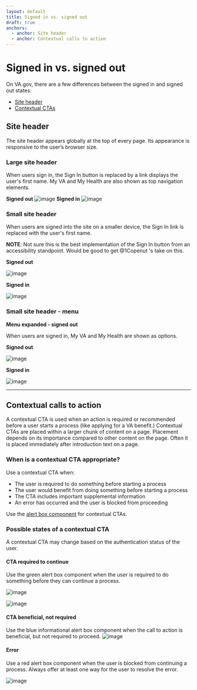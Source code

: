 ```yaml
---
layout: default
title: Signed in vs. signed out
draft: true
anchors:
  - anchor: Site header
  - anchor: Contextual calls to action
---
```


# Signed in vs. signed out
On VA.gov, there are a few differences between the signed in and signed out states:
* [Site header]()
* [Contextual CTAs]()

## Site header
The site header appears globally at the top of every page. Its appearance is responsive to the user’s browser size.
### Large site header
When users sign in, the Sign In button is replaced by a link displays the user's first name. My VA and My Health are also shown as top navigation elements.

**Signed out**
![image](https://user-images.githubusercontent.com/2838493/58288795-33cbff00-7d7a-11e9-8cc9-3d956030ac8c.png)
**Signed in**
![image](https://user-images.githubusercontent.com/2838493/58288819-4b0aec80-7d7a-11e9-9292-f932a62f545b.png)

### Small site header
When users are signed into the site on a smaller device, the Sign In link is replaced with the user's first name.

**NOTE**: Not sure this is the best implementation of the Sign In button from an accessibility standpoint. Would be good to get @1Copenut 's take on this.

**Signed out**

![image](https://user-images.githubusercontent.com/2838493/58352243-9d0e4980-7e30-11e9-8ba1-96e583d69734.png)

**Signed in**

![image](https://user-images.githubusercontent.com/2838493/58352733-15c1d580-7e32-11e9-996c-8e8163cf287c.png)

### Small site header - menu

**Menu expanded - signed out**

When users are signed in, My VA and My Health are shown as options.

**Signed out**

![image](https://user-images.githubusercontent.com/2838493/58352289-c333e980-7e30-11e9-8d33-57a790147f99.png)

**Signed in**

![image](https://user-images.githubusercontent.com/2838493/58352812-57528080-7e32-11e9-9f12-f4dbece73049.png)


---
## Contextual calls to action
A contextual CTA is used when an action is required or recommended before a user starts a process (like applying for a VA benefit.) Contextual CTAs are placed within a larger chunk of content on a page. Placement depends on its importance compared to other content on the page. Often it is placed immediately after introduction text on a page.

### When is a contextual CTA appropriate?
Use a contextual CTA when:
* The user is required to do something before starting a process
* The user would benefit from doing something before starting a process
* The CTA includes important supplemental information
* An error has occurred and the user is blocked from proceeding

Use the [alert box component]() for contextual CTAs.

### Possible states of a contextual CTA
A contextual CTA may change based on the authentication status of the user.

#### CTA required to continue
Use the green alert box component when the user is required to do something before they can continue a process.

![image](https://user-images.githubusercontent.com/2838493/58289289-9d004200-7d7b-11e9-86ef-1878543005ea.png)

![image](https://user-images.githubusercontent.com/2838493/58289332-aee1e500-7d7b-11e9-9c2a-592757b2ddf2.png)

#### CTA beneficial, not required

Use the blue informational alert box component when the call to action is beneficial, but not required to proceed.
![image](https://user-images.githubusercontent.com/2838493/58289486-2dd71d80-7d7c-11e9-9e09-ea6ad0a94861.png)

#### Error
Use a red alert box component when the user is blocked from continuing a process. Always offer at least one way for the user to resolve the error.

![image](https://user-images.githubusercontent.com/2838493/58289387-d769df00-7d7b-11e9-96f3-2e1d311b3b84.png)



